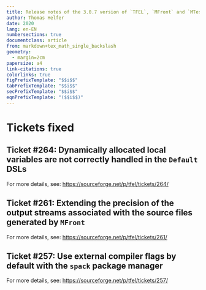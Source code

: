 ```yaml
---
title: Release notes of the 3.0.7 version of `TFEL`, `MFront` and `MTest`
author: Thomas Helfer
date: 2020
lang: en-EN
numbersections: true
documentclass: article
from: markdown+tex_math_single_backslash
geometry:
  - margin=2cm
papersize: a4
link-citations: true
colorlinks: true
figPrefixTemplate: "$$i$$"
tabPrefixTemplate: "$$i$$"
secPrefixTemplate: "$$i$$"
eqnPrefixTemplate: "($$i$$)"
---
```


# Tickets fixed

## Ticket #264: Dynamically allocated local variables are not correctly handled in the `Default` DSLs

For more details, see: <https://sourceforge.net/p/tfel/tickets/264/>

## Ticket #261: Extending the precision of the output streams associated with the source files generated by `MFront`

For more details, see: <https://sourceforge.net/p/tfel/tickets/261/>

## Ticket #257: Use external compiler flags by default with the `spack` package manager

For more details, see: <https://sourceforge.net/p/tfel/tickets/257/>
